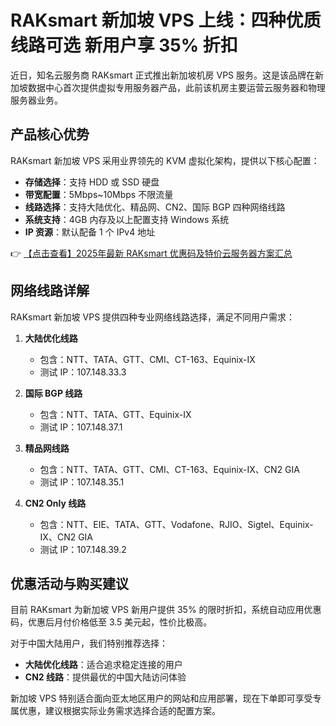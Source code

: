 # RAKsmart 新加坡 VPS 上线：四种优质线路可选 新用户享 35% 折扣

近日，知名云服务商 RAKsmart 正式推出新加坡机房 VPS 服务。这是该品牌在新加坡数据中心首次提供虚拟专用服务器产品，此前该机房主要运营云服务器和物理服务器业务。

## 产品核心优势

RAKsmart 新加坡 VPS 采用业界领先的 KVM 虚拟化架构，提供以下核心配置：

- **存储选择**：支持 HDD 或 SSD 硬盘
- **带宽配置**：5Mbps~10Mbps 不限流量
- **线路选择**：支持大陆优化、精品网、CN2、国际 BGP 四种网络线路
- **系统支持**：4GB 内存及以上配置支持 Windows 系统
- **IP 资源**：默认配备 1 个 IPv4 地址

👉 [【点击查看】2025年最新 RAKsmart 优惠码及特价云服务器方案汇总](https://bit.ly/raksmart)

## 网络线路详解

RAKsmart 新加坡 VPS 提供四种专业网络线路选择，满足不同用户需求：

1. **大陆优化线路**
   - 包含：NTT、TATA、GTT、CMI、CT-163、Equinix-IX
   - 测试 IP：107.148.33.3

2. **国际 BGP 线路**
   - 包含：NTT、TATA、GTT、Equinix-IX
   - 测试 IP：107.148.37.1

3. **精品网线路**
   - 包含：NTT、TATA、GTT、CMI、CT-163、Equinix-IX、CN2 GIA
   - 测试 IP：107.148.35.1

4. **CN2 Only 线路**
   - 包含：NTT、EIE、TATA、GTT、Vodafone、RJIO、Sigtel、Equinix-IX、CN2 GIA
   - 测试 IP：107.148.39.2

## 优惠活动与购买建议

目前 RAKsmart 为新加坡 VPS 新用户提供 35% 的限时折扣，系统自动应用优惠码，优惠后月付价格低至 3.5 美元起，性价比极高。

对于中国大陆用户，我们特别推荐选择：

- **大陆优化线路**：适合追求稳定连接的用户
- **CN2 线路**：提供最优的中国大陆访问体验

新加坡 VPS 特别适合面向亚太地区用户的网站和应用部署，现在下单即可享受专属优惠，建议根据实际业务需求选择合适的配置方案。